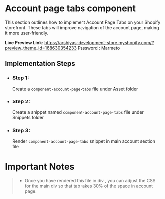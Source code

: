 
# Account page tabs component

This section outlines how to implement Account Page Tabs on your Shopify storefront. These tabs will improve navigation of the account page, making it more user-friendly.

**Live Preview Link**: https://arshiyas-development-store.myshopify.com/?preview_theme_id=168630354233
Password : Marmeto

## Implementation Steps

 - ### Step 1: 
   Create a `component-account-page-tabs` file under Asset folder
   
  - ### Step 2:
    Create a snippet named `component-account-page-tabs` file under Snippets folder

  - ### Step 3:
    Render `component-account-page-tabs` snippet in main account section file 
	
# Important Notes
>  - Once you have rendered this file in div , you can adjust the CSS for the main div so that tab takes 30% of the space in account page.

